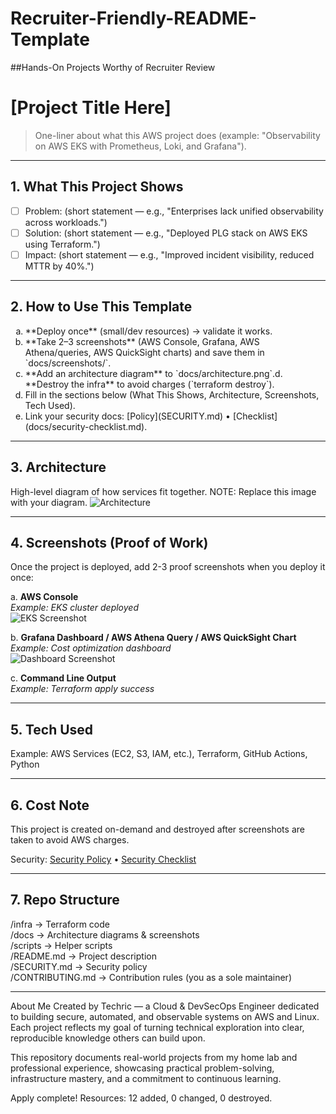 # Recruiter-Friendly-README-Template
##Hands-On Projects Worthy of Recruiter Review
# [Project Title Here]

> One-liner about what this AWS project does (example: "Observability on AWS EKS with Prometheus, Loki, and Grafana").

---

## 1. What This Project Shows
- [ ] Problem: (short statement — e.g., "Enterprises lack unified observability across workloads.")
- [ ] Solution: (short statement — e.g., "Deployed PLG stack on AWS EKS using Terraform.")
- [ ] Impact: (short statement — e.g., "Improved incident visibility, reduced MTTR by 40%.")

---

## 2. How to Use This Template
<ol type="a">
<li> **Deploy once** (small/dev resources) → validate it works.
<li> **Take 2–3 screenshots** (AWS Console, Grafana, AWS Athena/queries, AWS QuickSight charts) and save them in `docs/screenshots/`.
<li> **Add an architecture diagram** to `docs/architecture.png`.d. **Destroy the infra** to avoid charges (`terraform destroy`).
<li> Fill in the sections below (What This Shows, Architecture, Screenshots, Tech Used).
<Li> Link your security docs: [Policy](SECURITY.md) • [Checklist](docs/security-checklist.md).
</ol>

---

## 3. Architecture
High-level diagram of how services fit together.
NOTE: Replace this image with your diagram.
![Architecture](docs/architecture.png)

---

## 4. Screenshots (Proof of Work)
Once the project is deployed, add 2-3 proof screenshots when you deploy it once: 

a. **AWS Console**  
   _Example: EKS cluster deployed_  
   ![EKS Screenshot](docs/screenshots/eks-cluster.png)

b. **Grafana Dashboard / AWS Athena Query / AWS QuickSight Chart**  
   _Example: Cost optimization dashboard_  
   ![Dashboard Screenshot](docs/screenshots/dashboard.png)

c. **Command Line Output**  
   _Example: Terraform apply success_  
   
---

## 5. Tech Used
Example: AWS Services (EC2, S3, IAM, etc.), Terraform, GitHub Actions, Python  

---

## 6. Cost Note
This project is created on-demand and destroyed after screenshots are taken to avoid AWS charges.  

Security: [Security Policy](SECURITY.md) • [Security Checklist](docs/security-checklist.md)

---

## 7. Repo Structure
/infra       -> Terraform code  
/docs        -> Architecture diagrams & screenshots  
/scripts     -> Helper scripts  
/README.md   -> Project description  
/SECURITY.md -> Security policy  
/CONTRIBUTING.md -> Contribution rules (you as a sole maintainer)

---

About Me
Created by Techric — a Cloud & DevSecOps Engineer dedicated to building secure, automated, and observable systems on AWS and Linux. Each project reflects my goal of turning technical exploration into clear, reproducible knowledge others can build upon.

This repository documents real-world projects from my home lab and professional experience, showcasing practical problem-solving, infrastructure mastery, and a commitment to continuous learning.
   
   Apply complete! Resources: 12 added, 0 changed, 0 destroyed.
